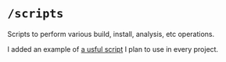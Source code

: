 # `/scripts`

Scripts to perform various build, install, analysis, etc operations.

I added an example of [a usful script](copy-env-files.sh) I plan to use in every project.
